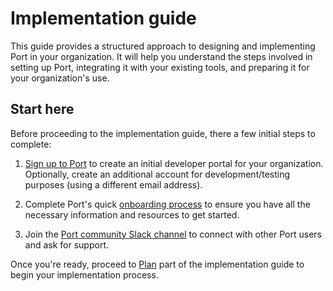
# Implementation guide

This guide provides a structured approach to designing and implementing Port in your organization. It will help you understand the steps involved in setting up Port, integrating it with your existing tools, and preparing it for your organization's use.

## Start here

Before proceeding to the implementation guide, there a few initial steps to complete:

1. [Sign up to Port](http://app.getport.io) to create an initial developer portal for your organization.  
   Optionally, create an additional account for development/testing purposes (using a different email address).

2. Complete Port's quick [onboarding process](/quickstart) to ensure you have all the necessary information and resources to get started.

3. Join the [Port community Slack channel](https://www.getport.io/community) to connect with other Port users and ask for support. 


Once you're ready, proceed to [Plan](/guides/implementation-guide/plan/) part of the implementation guide to begin your implementation process.